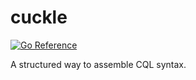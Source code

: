 # cuckle

[![Go Reference](https://pkg.go.dev/badge/go.dev/pkg/github.com/willfaught/cuckle.svg)](https://pkg.go.dev/go.dev/pkg/github.com/willfaught/cuckle)

A structured way to assemble CQL syntax.
